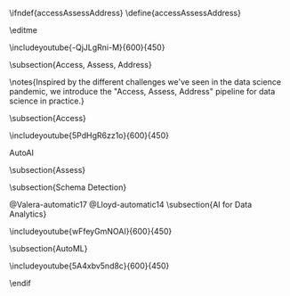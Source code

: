 \ifndef{accessAssessAddress}
\define{accessAssessAddress}


\editme


\includeyoutube{-QjJLgRni-M}{600}{450}

\subsection{Access, Assess, Address}

\notes{Inspired by the different challenges we've seen in the data science pandemic, we introduce the "Access, Assess, Address" pipeline for data science in practice.}

\subsection{Access}

\includeyoutube{5PdHgR6zz1o}{600}{450}

AutoAI

\subsection{Assess}

\subsection{Schema Detection}

@Valera-automatic17
@Lloyd-automatic14
\subsection{AI for Data Analytics}

\includeyoutube{wFfeyGmNOAI}{600}{450}


\subsection{AutoML}

\includeyoutube{5A4xbv5nd8c}{600}{450}

\endif
